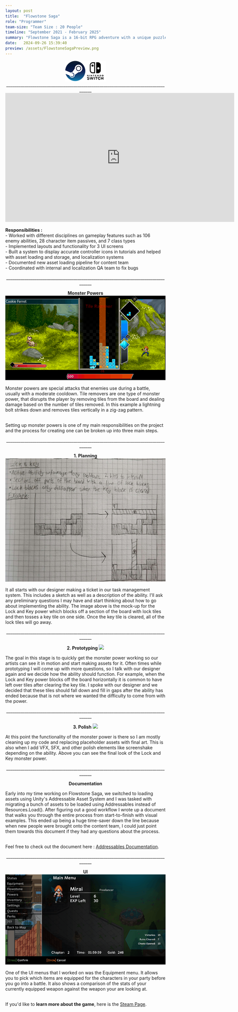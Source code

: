 ```yaml
---
layout: post
title:  "Flowstone Saga"
role: "Programmer"
team-size: "Team Size : 20 People"
timeline: "September 2021 - February 2025"
summary: "Flowstone Saga is a 16-bit RPG adventure with a unique puzzle-battle system."
date:   2024-09-26 15:39:40
preview: /assets/FlowstoneSagaPreview.png
---
```

<p align="center"><a href="https://store.steampowered.com/app/1372000/Flowstone_Saga/"><img src="/assets/steam_logo_64x.png"></a><img src="/assets/switch_logo_64x.png">
____________________________________________________________________________________
<iframe width="720" height="405" src="https://www.youtube.com/embed/P1ZIUS2DzEc?si=wl0cwHWQmF7icNgN" title="Flowstone Saga Launch Trailer" frameborder="0" allow="accelerometer; autoplay; clipboard-write; encrypted-media; gyroscope; picture-in-picture; web-share" allowfullscreen></iframe>
</p>
<b>Responsibilities :</b><br>
- Worked with different disciplines on gameplay features such as 106 enemy abilities, 28 character item passives, and 7 class types<br>
- Implemented layouts and functionality for 3 UI screens<br>
- Built a system to display accurate controller icons in tutorials and helped with asset loading and storage, and localization systems<br>
- Documented new asset loading pipeline for content team<br>
- Coordinated with internal and localization QA team to fix bugs<br>
<p align="center">____________________________________________________________________________________</p>
<p align="center">
<b>Monster Powers</b>
<img src="/assets/FlowstoneSagaGifs/LightningStrike.gif">
</p>
Monster powers are special attacks that enemies use during a battle, usually with a moderate cooldown. Tile removers are one type of monster power, that disrupts the player by removing tiles from the board and dealing damage based on the number of tiles removed. In this example a lightning bolt strikes down and removes tiles vertically in a zig-zag pattern.<br><br>

Setting up monster powers is one of my main responsibilities on the project and the process for creating one can be broken up into three main steps.<br>
<p align="center">____________________________________________________________________________________</p>
<p align="center">
<b>1. Planning</b>
<img src="/assets/Lock&Key(Mock-Up).png">
</p>
It all starts with our designer making a ticket in our task management system. This includes a sketch as well as a description of the ability. I'll ask any preliminary questions I may have and start thinking about how to go about implementing the ability. The image above is the mock-up for the Lock and Key power which blocks off a section of the board with lock tiles and then tosses a key tile on one side. Once the key tile is cleared, all of the lock tiles will go away.<br>

<p align="center">____________________________________________________________________________________</p>
<p align="center">
<b>2. Prototyping</b>
<img src="/assets/FlowstoneSagaGifs/LockAndKeyHorizontal.gif">
</p>
The goal in this stage is to quickly get the monster power working so our artists can see it in motion and start making assets for it. Often times while prototyping I will come up with more questions, so I talk with our designer again and we decide how the ability should function. For example, when the Lock and Key power blocks off the board horizontally it is common to have left over tiles after clearing the key tile. I spoke with our designer and we decided that these tiles should fall down and fill in gaps after the ability has ended because that is not where we wanted the difficulty to come from with the power.<br>

<p align="center">____________________________________________________________________________________</p>
<p align="center">
<b>3. Polish</b>
<img src="/assets/FlowstoneSagaGifs/LockAndKeyPower(Final).gif">
</p>
At this point the functionality of the monster power is there so I am mostly cleaning up my code and replacing placeholder assets with final art. This is also when I add VFX, SFX, and other polish elements like screenshake depending on the ability. Above you can see the final look of the Lock and Key monster power.  
<p align="center">____________________________________________________________________________________</p>
<p align="center">
<b>Documentation</b><br>
</p>
Early into my time working on Flowstone Saga, we switched to loading assets using Unity's Addressable Asset System and I was tasked with migrating a bunch of assets to be loaded using Addressables instead of Resources.Load(). After figuring out a good workflow I wrote up a document that walks you through the entire process from start-to-finish with visual examples. This ended up being a huge time-saver down the line because when new people were brought onto the content team, I could just point them towards this document if they had any questions about the process.<br><br>

Feel free to check out the document here : <a href="https://docs.google.com/document/d/1CgCN2DBm3LqS_b8gA4DRWRaaVjDBc943ztECmDGMwWY/edit?usp=sharing"> Addressables Documentation</a>.<br>
<p align="center">____________________________________________________________________________________</p>
<p align="center">
<b>UI</b><br>
<img src="/assets/FlowstoneSagaGifs/EquipmentUI.gif">
</p>
One of the UI menus that I worked on was the Equipment menu. It allows you to pick which items are equipped for the characters in your party before you go into a battle. It also shows a comparison of the stats of your currently equipped weapon against the weapon your are looking at.
<br><br>


If you'd like to <b>learn more about the game</b>, here is the <a href="https://store.steampowered.com/app/1372000/Flowstone_Saga/"> Steam Page</a>.
